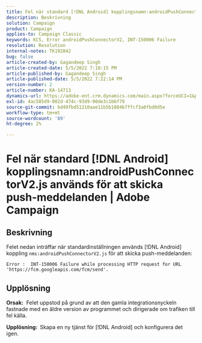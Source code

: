 ```yaml
---
title: Fel när standard [!DNL Android] kopplingsnamn:androidPushConnectorV2.js används för att skicka push-meddelanden | Adobe Campaign
description: Beskrivning
solution: Campaign
product: Campaign
applies-to: Campaign Classic
keywords: KCS, Error androidPushConnectorV2, INT-150006 Failure
resolution: Resolution
internal-notes: TK192842
bug: false
article-created-by: Gagandeep Singh
article-created-date: 5/5/2022 7:18:15 PM
article-published-by: Gagandeep Singh
article-published-date: 5/5/2022 7:22:14 PM
version-number: 2
article-number: KA-14713
dynamics-url: https://adobe-ent.crm.dynamics.com/main.aspx?forceUCI=1&pagetype=entityrecord&etn=knowledgearticle&id=6036cf1a-a8cc-ec11-a7b5-6045bd00dd66
exl-id: 4ac585d9-002d-474c-93d9-90de3c1b6f79
source-git-commit: bd49fbd51210aae11b5b1084b7ffcf3a8fbd0d5e
workflow-type: tm+mt
source-wordcount: '89'
ht-degree: 2%

---
```


# Fel när standard [!DNL Android] kopplingsnamn:androidPushConnectorV2.js används för att skicka push-meddelanden | Adobe Campaign

## Beskrivning




Felet nedan inträffar när standardinställningen används [!DNL Android] koppling `nms:androidPushConnectorV2.js` för att skicka push-meddelanden:

```
Error :  INT-150006 Failure while processing HTTP request for URL 'https://fcm.googleapis.com/fcm/send'.
```

## Upplösning


<b>Orsak:</b>  Felet uppstod på grund av att den gamla integrationsnyckeln fastnade med en äldre version av programmet och dirigerade om trafiken till fel källa.

<b>Upplösning:  </b>Skapa en ny tjänst för [!DNL Android] och konfigurera det igen.
